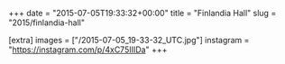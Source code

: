 +++
date = "2015-07-05T19:33:32+00:00"
title = "Finlandia Hall"
slug = "2015/finlandia-hall"

[extra]
images = ["/2015-07-05_19-33-32_UTC.jpg"]
instagram = "https://instagram.com/p/4xC75IIIDa"
+++
